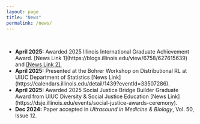 ```yaml
---
layout: page
title: "News"
permalink: /news/
---
```

<html>
<body>
<br/>
<ul>
  <li><strong>April 2025:</strong> Awarded 2025 Illinois International Graduate Achievement Award. [News Link 1](https://blogs.illinois.edu/view/6758/627615639) and <a href="https://international.illinois.edu/awards-funding/achievement/grad.html" target="_blank"> [News Link 2].</a> </li>
  <li><strong>April 2025:</strong> Presented at the Bohrer Workshop on Distributional RL at UIUC Department of Statistics [News Link](https://calendars.illinois.edu/detail/1439?eventId=33507286).</li>
  <li><strong>April 2025:</strong> Awarded 2025 Social Justice Bridge Builder Graduate Award from UIUC Diversity & Social Justice Education [News Link](https://dsje.illinois.edu/events/social-justice-awards-ceremony).</li>
  <li><strong>Dec 2024:</strong> Paper accepted in <i>Ultrasound in Medicine & Biology</i>, Vol. 50, Issue 12.</li>
</ul>

</body>
</html>
